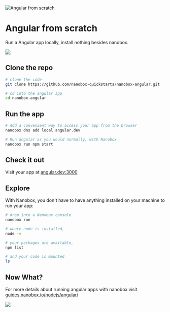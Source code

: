 ![Angular from scratch](https://guides.nanobox.io/assets/quickstart-icons/angular.png)

# Angular from scratch

Run a Angular app locally, install nothing besides nanobox. 

<a href="https://nanobox.io/download"><img src="https://guides.nanobox.io/assets/quickstart-icons/download.png" /></a>


## Clone the repo

```bash
# clone the code
git clone https://github.com/nanobox-quickstarts/nanobox-angular.git

# cd into the angular app
cd nanobox-angular
```

## Run the app

```bash
# Add a convenient way to access your app from the browser
nanobox dns add local angular.dev

# Run angular as you would normally, with Nanobox
nanobox run npm start
```

## Check it out

Visit your app at <a href="http://angular.dev:3000" target="\_blank">angular.dev:3000</a>

## Explore

With Nanobox, you don't have to have anything installed on your machine to run your app:

```bash
# drop into a Nanobox console
nanobox run

# where node is installed,
node -v

# your packages are available,
npm list

# and your code is mounted
ls
```

## Now What?
For more details about running angular apps with nanobox visit [guides.nanobox.io/nodejs/angular/](https://guides.nanobox.io/nodejs/angular/)

<a href="https://nanobox.io"><img src="https://guides.nanobox.io/assets/quickstart-icons/footer.png" /></a>
